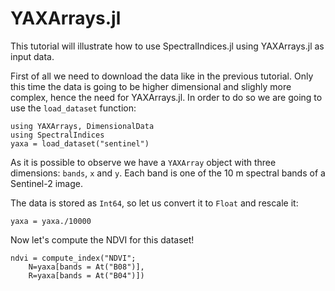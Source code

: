 # YAXArrays.jl

This tutorial will illustrate how to use SpectralIndices.jl using YAXArrays.jl as input data.

First of all we need to download the data like in the previous tutorial. Only this time the data is going to be higher dimensional and slighly more complex, hence the need for YAXArrays.jl. In order to do so we are going to use the `load_dataset` function:

```@example yaxarrays
using YAXArrays, DimensionalData
using SpectralIndices
yaxa = load_dataset("sentinel")
```

As it is possible to observe we have a `YAXArray` object with three dimensions: `bands`, `x` and `y`. Each band is one of the 10 m spectral bands of a Sentinel-2 image.

The data is stored as `Int64`, so let us convert it to `Float` and rescale it:

```@example yaxarrays
yaxa = yaxa./10000
```

Now let's compute the NDVI for this dataset!

```@example yaxarrays
ndvi = compute_index("NDVI";
    N=yaxa[bands = At("B08")],
    R=yaxa[bands = At("B04")])
```

